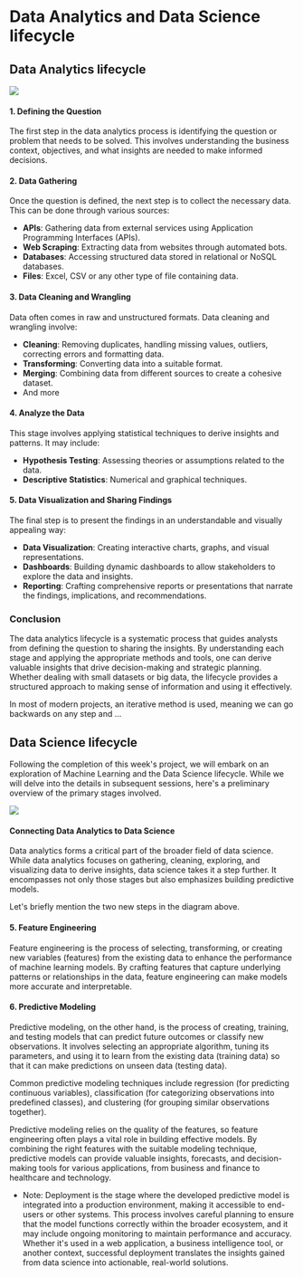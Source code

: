 # Data Analytics and Data Science lifecycle

## Data Analytics lifecycle

![](https://github.com/data-bootcamp-v4/lessons/blob/main/img/da_process.png?raw=true)

#### 1. Defining the Question
The first step in the data analytics process is identifying the question or problem that needs to be solved. This involves understanding the business context, objectives, and what insights are needed to make informed decisions.

#### 2. Data Gathering
Once the question is defined, the next step is to collect the necessary data. This can be done through various sources:

- **APIs**: Gathering data from external services using Application Programming Interfaces (APIs).
- **Web Scraping**: Extracting data from websites through automated bots.
- **Databases**: Accessing structured data stored in relational or NoSQL databases.
- **Files**: Excel, CSV or any other type of file containing data.

#### 3. Data Cleaning and Wrangling
Data often comes in raw and unstructured formats. Data cleaning and wrangling involve:

- **Cleaning**: Removing duplicates, handling missing values, outliers, correcting errors and formatting data.
- **Transforming**: Converting data into a suitable format.
- **Merging**: Combining data from different sources to create a cohesive dataset.
- And more


#### 4. Analyze the Data
This stage involves applying statistical techniques to derive insights and patterns. It may include:

- **Hypothesis Testing**: Assessing theories or assumptions related to the data.
- **Descriptive Statistics**: Numerical and graphical techniques.

#### 5. Data Visualization and Sharing Findings
The final step is to present the findings in an understandable and visually appealing way:

- **Data Visualization**: Creating interactive charts, graphs, and visual representations.
- **Dashboards**: Building dynamic dashboards to allow stakeholders to explore the data and insights.
- **Reporting**: Crafting comprehensive reports or presentations that narrate the findings, implications, and recommendations.

### Conclusion
The data analytics lifecycle is a systematic process that guides analysts from defining the question to sharing the insights. By understanding each stage and applying the appropriate methods and tools, one can derive valuable insights that drive decision-making and strategic planning. Whether dealing with small datasets or big data, the lifecycle provides a structured approach to making sense of information and using it effectively. 

In most of modern projects, an iterative method is used, meaning we can go backwards on any step and ...

## Data Science lifecycle

Following the completion of this week's project, we will embark on an exploration of Machine Learning and the Data Science lifecycle. While we will delve into the details in subsequent sessions, here's a preliminary overview of the primary stages involved.

![](https://github.com/data-bootcamp-v4/lessons/blob/main/img/ds_process.png?raw=true)


#### Connecting Data Analytics to Data Science

Data analytics forms a critical part of the broader field of data science. While data analytics focuses on gathering, cleaning, exploring, and visualizing data to derive insights, data science takes it a step further. It encompasses not only those stages but also emphasizes building predictive models.

Let's briefly mention the two new steps in the diagram above.

#### 5. Feature Engineering

Feature engineering is the process of selecting, transforming, or creating new variables (features) from the existing data to enhance the performance of machine learning models. By crafting features that capture underlying patterns or relationships in the data, feature engineering can make models more accurate and interpretable.

#### 6. Predictive Modeling

Predictive modeling, on the other hand, is the process of creating, training, and testing models that can predict future outcomes or classify new observations. It involves selecting an appropriate algorithm, tuning its parameters, and using it to learn from the existing data (training data) so that it can make predictions on unseen data (testing data).

Common predictive modeling techniques include regression (for predicting continuous variables), classification (for categorizing observations into predefined classes), and clustering (for grouping similar observations together).

Predictive modeling relies on the quality of the features, so feature engineering often plays a vital role in building effective models. By combining the right features with the suitable modeling technique, predictive models can provide valuable insights, forecasts, and decision-making tools for various applications, from business and finance to healthcare and technology.

* Note: Deployment is the stage where the developed predictive model is integrated into a production environment, making it accessible to end-users or other systems. This process involves careful planning to ensure that the model functions correctly within the broader ecosystem, and it may include ongoing monitoring to maintain performance and accuracy. Whether it's used in a web application, a business intelligence tool, or another context, successful deployment translates the insights gained from data science into actionable, real-world solutions.
